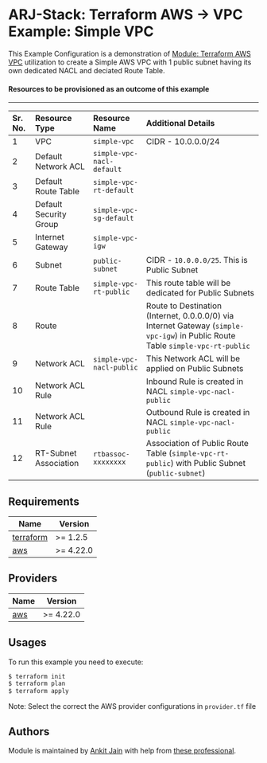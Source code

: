 # ARJ-Stack: Terraform AWS -> VPC Example: Simple VPC

This Example Configuration is a demonstration of [Module: Terraform AWS VPC](https://github.com/arjstack/terraform-aws-vpc) utilization to create a Simple AWS VPC with 1 public subnet having its own dedicated NACL and deciated Route Table.

#### Resources to be provisioned as an outcome of this example
---

| Sr. No. | Resource Type | Resource Name | Additional Details |
|:------|:------|:------|:------|
| 1 | VPC | `simple-vpc` | CIDR - 10.0.0.0/24 |
| 2 | Default Network ACL | `simple-vpc-nacl-default` |  |
| 3 | Default Route Table | `simple-vpc-rt-default` |  |
| 4 | Default Security Group | `simple-vpc-sg-default` |  |
| 5 | Internet Gateway | `simple-vpc-igw` |  |
| 6 | Subnet | `public-subnet` | CIDR - `10.0.0.0/25`. This is Public Subnet |
| 7 | Route Table | `simple-vpc-rt-public` | This route table will be dedicated for Public Subnets | 
| 8 | Route |  | Route to Destination (Internet, 0.0.0.0/0) via Internet Gateway (`simple-vpc-igw`) in Public Route Table `simple-vpc-rt-public` |
| 9 | Network ACL | `simple-vpc-nacl-public` | This Network ACL will be applied on Public Subnets |
| 10 | Network ACL Rule |  | Inbound Rule is created in NACL `simple-vpc-nacl-public` |
| 11 | Network ACL Rule |  | Outbound Rule is created in NACL `simple-vpc-nacl-public` |
| 12 | RT-Subnet Association | `rtbassoc-xxxxxxxx` | Association of Public Route Table (`simple-vpc-rt-public`) with Public Subnet (`public-subnet`) |

## Requirements

| Name | Version |
|------|---------|
| <a name="requirement_terraform"></a> [terraform](#requirement\_terraform) | >= 1.2.5 |
| <a name="requirement_aws"></a> [aws](#requirement\_aws) | >= 4.22.0 |

## Providers

| Name | Version |
|------|---------|
| <a name="provider_aws"></a> [aws](#provider\_aws) | >= 4.22.0 |

## Usages

To run this example you need to execute:

```bash
$ terraform init
$ terraform plan
$ terraform apply
```

Note: Select the correct the AWS provider configurations in `provider.tf` file

## Authors

Module is maintained by [Ankit Jain](https://github.com/ankit-jn) with help from [these professional](https://github.com/arjstack/terraform-aws-examples/graphs/contributors).
